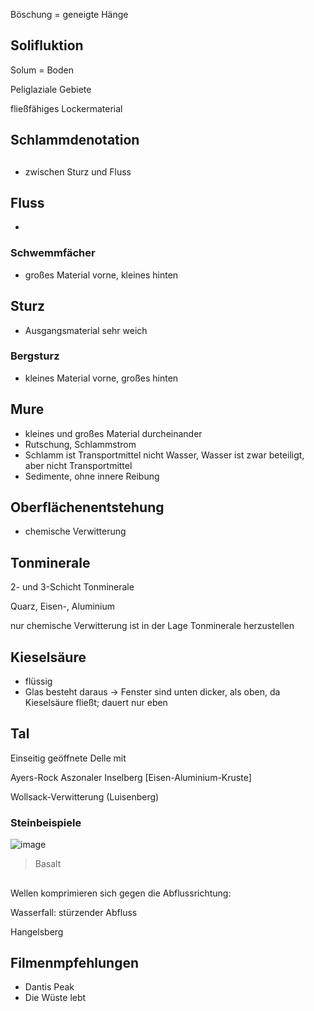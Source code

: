 Böschung = geneigte Hänge

## Solifluktion
Solum = Boden

Peliglaziale Gebiete

fließfähiges Lockermaterial

## Schlammdenotation

## 
* zwischen Sturz und Fluss

## Fluss
* 

### Schwemmfächer
* großes Material vorne, kleines hinten


## Sturz
* Ausgangsmaterial sehr weich

### Bergsturz
* kleines Material vorne, großes hinten

## Mure
* kleines und großes Material durcheinander
* Rutschung, Schlammstrom
* Schlamm ist Transportmittel nicht Wasser, Wasser ist zwar beteiligt, aber nicht Transportmittel
* Sedimente, ohne innere Reibung

## Oberflächenentstehung
* chemische Verwitterung


## Tonminerale
2- und 3-Schicht Tonminerale

Quarz, Eisen-, Aluminium

nur chemische Verwitterung ist in der Lage Tonminerale herzustellen

## Kieselsäure
* flüssig
* Glas besteht daraus -> Fenster sind unten dicker, als oben, da Kieselsäure fließt; dauert nur eben

## Tal
Einseitig geöffnete Delle mit

Ayers-Rock Aszonaler Inselberg [Eisen-Aluminium-Kruste]

Wollsack-Verwitterung (Luisenberg)


### Steinbeispiele
![image](https://github.com/s92854/Physische-Geographie/assets/134683810/15d0d717-bfca-44cc-942c-82ef823d672f)
> Basalt


##
Wellen komprimieren sich gegen die Abflussrichtung:

Wasserfall: stürzender Abfluss


Hangelsberg

## Filmenmpfehlungen
* Dantis Peak
* Die Wüste lebt
